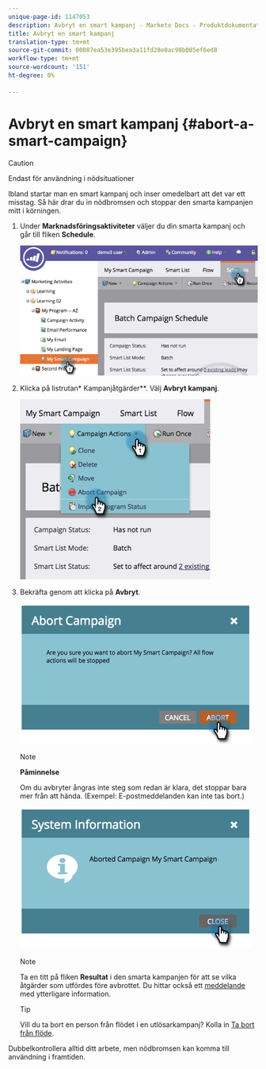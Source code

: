 ```yaml
---
unique-page-id: 1147053
description: Avbryt en smart kampanj - Marketo Docs - Produktdokumentation
title: Avbryt en smart kampanj
translation-type: tm+mt
source-git-commit: 00887ea53e395bea3a11fd28e0ac98b085ef6ed8
workflow-type: tm+mt
source-wordcount: '151'
ht-degree: 0%

---
```



# Avbryt en smart kampanj {#abort-a-smart-campaign}

>[!CAUTION]
>
>Endast för användning i nödsituationer

Ibland startar man en smart kampanj och inser omedelbart att det var ett misstag. Så här drar du in nödbromsen och stoppar den smarta kampanjen mitt i körningen.

1. Under **Marknadsföringsaktiviteter** väljer du din smarta kampanj och går till fliken **Schedule**.

   ![](assets/image2014-9-22-16-3a19-3a44.png)

1. Klicka på listrutan* Kampanjåtgärder**. Välj **Avbryt kampanj**.

   ![](assets/image2014-9-22-16-19-48.png)

1. Bekräfta genom att klicka på **Avbryt**.

   ![](assets/image2014-9-22-16-3a19-3a57.png)

   >[!NOTE]
   >
   >**Påminnelse**
   >
   >
   >Om du avbryter ångras inte steg som redan är klara, det stoppar bara mer från att hända. (Exempel: E-postmeddelanden kan inte tas bort.)

   ![](assets/image2014-9-22-16-3a20-3a0.png)

   >[!NOTE]
   >
   >Ta en titt på fliken **Resultat** i den smarta kampanjen för att se vilka åtgärder som utfördes före avbrottet. Du hittar också ett [meddelande](../../../../product-docs/core-marketo-concepts/miscellaneous/understanding-notifications.md) med ytterligare information.

   >[!TIP]
   >
   >Vill du ta bort en person från flödet i en utlösarkampanj? Kolla in [Ta bort från flöde](../../../../product-docs/core-marketo-concepts/smart-campaigns/flow-actions/remove-from-flow.md).

Dubbelkontrollera alltid ditt arbete, men nödbromsen kan komma till användning i framtiden.